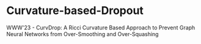 # Curvature-based-Dropout
WWW'23 - CurvDrop: A Ricci Curvature Based Approach to Prevent Graph Neural Networks from Over-Smoothing and Over-Squashing
